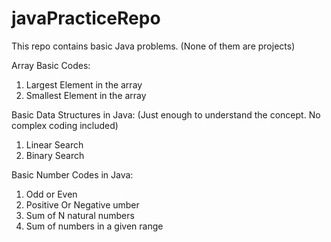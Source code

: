 # javaPracticeRepo

This repo contains basic Java problems. (None of them are projects) 

Array Basic Codes:
1. Largest Element in the array
2. Smallest Element in the array

Basic Data Structures in Java: (Just enough to understand the concept. No complex coding included)
1. Linear Search
2. Binary Search

Basic Number Codes in Java:
1. Odd or Even
2. Positive Or Negative umber
3. Sum of N natural numbers
4. Sum of numbers in a given range

